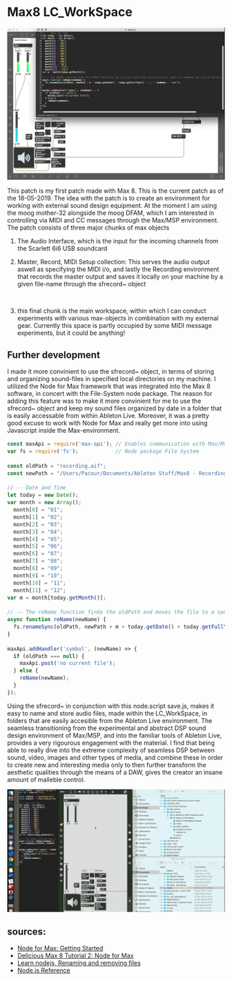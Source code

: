 # Max8 LC_WorkSpace
![](https://github.com/L4COUR/L4COUR_Max-Patchers/blob/master/Max%20Projects/02_Max8-LC_WorkSpace/media/LC_WorkSpace%20Patch%202019-05-19%20at%2019.11.32.png)

This patch is my first patch made with Max 8. This is the current patch as of the 18-05-2019. The idea with the patch is to create an environment for working with external sound design equipment. At the moment I am using the moog mother-32 alongside the moog DFAM, which I am interested in controlling via MIDI and CC messages through the Max/MSP environment. The patch consists of three major chunks of max objects
1) The Audio Interface, which is the input for the incoming channels from the Scarlett 6i6 USB soundcard </br>

2) Master, Record, MIDI Setup collection: This serves the audio output aswell as specifying the MIDI i/o, and lastly the Recording environment that records the master output and saves it locally on your machine by a given file-name through the
sfrecord~ object
</br>

3) this final chunk is the main workspace, within which I can conduct experiments with various max-objects in combination with my external gear. Currently this space is partly occupied by some MIDI message experiments, but it could be anything! </br>

## Further development

I made it more convinient to use the sfrecord~ object, in terms of storing and organizing sound-files in specified local directories on my machine. I utilized the Node for Max framework that was integrated into the Max 8 software, in concert with the File-System node package. The reason for adding this feature was to make it more convinient for me to use the sfrecord~ object and keep my sound files organized by date in a folder that is easily accessable from within Ableton Live. Moreover, it was a pretty good excuse to work with Node for Max and really get more into using Javascript inside the Max-environment.

``` javascript
const maxApi = require('max-api'); // Enables communication with Max/MSP
var fs = require('fs');            // Node package File System

const oldPath = "recording.aif";
const newPath = "/Users/Pacour/Documents/Ableton Stuff/Max8 - Recordings/";

// -- Date and Time
let today = new Date();
var month = new Array();
  month[0] = "01";
  month[1] = "02";
  month[2] = "03";
  month[3] = "04";
  month[4] = "05";
  month[5] = "06";
  month[6] = "07";
  month[7] = "08";
  month[8] = "09";
  month[9] = "10";
  month[10] = "11";
  month[11] = "12";
var m = month[today.getMonth()];

// -- The reName function finds the oldPath and moves the file to a specified local directory, aswell as renaming the file by month,day,year_filename.aif
async function reName(newName) {
  fs.renameSync(oldPath, newPath + m + today.getDate() + today.getFullYear() + '_' + newName + '.aif');
}

maxApi.addHandler('symbol', (newName) => {
  if (oldPath === null) {
    maxApi.post('no current file');
  } else {
    reName(newName);
  }
});
```

Using the sfrecord~ in conjunction with this node.script save.js, makes it easy to name and store audio files, made within the LC_WorkSpace, in folders that are easily accesible from the Ableton Live environment. The seamless transitioning from the experimental and abstract DSP sound design environment of Max/MSP, and into the familiar tools of Ableton Live, provides a very rigourous engagement with the material. I find that being able to really dive into the extreme complexity of seamless DSP between sound, video, images and other types of media, and combine these in order to create new and interesting media only to then further transform the aesthetic qualities through the means of a DAW, gives the creator an insane amount of malleble control.

![](https://github.com/L4COUR/L4COUR_Max-Patchers/blob/master/Max%20Projects/02_Max8-LC_WorkSpace/media/LC_WorkSpace_NodeScript.gif)

## sources:
- [Node for Max: Getting Started](https://www.youtube.com/watch?v=QuIcEHJSwz8)
- [Delicious Max 8 Tutorial 2: Node for Max](https://www.youtube.com/watch?v=RR5AlDgYI2s)
- [Learn nodejs, Renaming and removing files](https://www.youtube.com/watch?v=z5PmB_NWlgQ&t=196s)
- [Node.js Reference](https://nodejs.org/api/fs.html#fs_fs_renamesync_oldpath_newpath)

